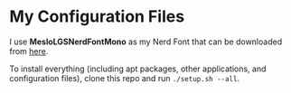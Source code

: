 # My Configuration Files

I use **MesloLGSNerdFontMono** as my Nerd Font that can be downloaded from [here](https://www.nerdfonts.com/font-downloads).

To install everything (including apt packages, other applications, and configuration files), clone this repo and run `./setup.sh --all`.
